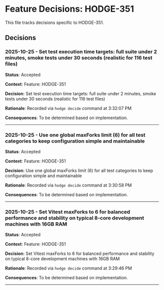 # Feature Decisions: HODGE-351

This file tracks decisions specific to HODGE-351.

## Decisions

<!-- Add your decisions below -->

### 2025-10-25 - Set test execution time targets: full suite under 2 minutes, smoke tests under 30 seconds (realistic for 116 test files)

**Status**: Accepted

**Context**:
Feature: HODGE-351

**Decision**:
Set test execution time targets: full suite under 2 minutes, smoke tests under 30 seconds (realistic for 116 test files)

**Rationale**:
Recorded via `hodge decide` command at 3:32:07 PM

**Consequences**:
To be determined based on implementation.

---


### 2025-10-25 - Use one global maxForks limit (6) for all test categories to keep configuration simple and maintainable

**Status**: Accepted

**Context**:
Feature: HODGE-351

**Decision**:
Use one global maxForks limit (6) for all test categories to keep configuration simple and maintainable

**Rationale**:
Recorded via `hodge decide` command at 3:30:58 PM

**Consequences**:
To be determined based on implementation.

---


### 2025-10-25 - Set Vitest maxForks to 6 for balanced performance and stability on typical 8-core development machines with 16GB RAM

**Status**: Accepted

**Context**:
Feature: HODGE-351

**Decision**:
Set Vitest maxForks to 6 for balanced performance and stability on typical 8-core development machines with 16GB RAM

**Rationale**:
Recorded via `hodge decide` command at 3:29:46 PM

**Consequences**:
To be determined based on implementation.

---


